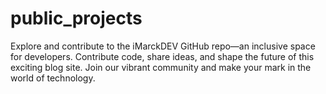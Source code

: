 # public_projects
Explore and contribute to the iMarckDEV GitHub repo—an inclusive space for developers. Contribute code, share ideas, and shape the future of this exciting blog site. Join our vibrant community and make your mark in the world of technology.
